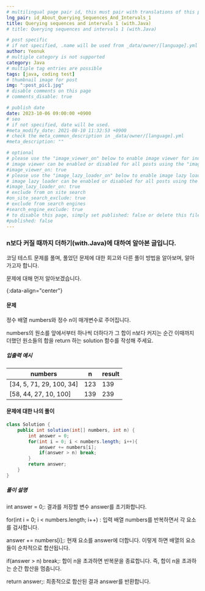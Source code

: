 ```yaml
---
# multilingual page pair id, this must pair with translations of this page. (This name must be unique)
lng_pair: id_About_Querying_Sequences_And_Intervals_1
title: Querying sequences and intervals 1 (with.Java)
# title: Querying sequences and intervals 1 (with.Java)

# post specific
# if not specified, .name will be used from _data/owner/[language].yml
author: Yeonuk
# multiple category is not supported
category: Java
# multiple tag entries are possible
tags: [java, coding test]
# thumbnail image for post
img: ":post_pic1.jpg"
# disable comments on this page
# comments_disable: true

# publish date
date: 2023-10-06 09:00:00 +0900
# seo
# if not specified, date will be used.
#meta_modify_date: 2021-08-10 11:32:53 +0900
# check the meta_common_description in _data/owner/[language].yml
#meta_description: ""

# optional
# please use the "image_viewer_on" below to enable image viewer for individual pages or posts (_posts/ or [language]/_posts folders).
# image viewer can be enabled or disabled for all posts using the "image_viewer_posts: true" setting in _data/conf/main.yml.
#image_viewer_on: true
# please use the "image_lazy_loader_on" below to enable image lazy loader for individual pages or posts (_posts/ or [language]/_posts folders).
# image lazy loader can be enabled or disabled for all posts using the "image_lazy_loader_posts: true" setting in _data/conf/main.yml.
#image_lazy_loader_on: true
# exclude from on site search
#on_site_search_exclude: true
# exclude from search engines
#search_engine_exclude: true
# to disable this page, simply set published: false or delete this file
#published: false
---
```


<!-- outline-start -->

### n보다 커질 때까지 더하기(with.Java)에 대하여 알아본 글입니다.

코딩 테스트 문제를 풀며, 풀었던 문제에 대한 회고와 다른 풀이 방법을 알아보며, 알아가고자 합니다.

문제에 대해 먼저 알아보겠습니다.

{:data-align="center"}

<!-- outline-end -->

#### 문제

정수 배열 numbers와 정수 n이 매개변수로 주어집니다.

numbers의 원소를 앞에서부터 하나씩 더하다가 그 합이 n보다 커지는 순간 이때까지 더했던 원소들의 합을 return 하는 solution 함수를 작성해 주세요.

##### 입출력 예시

| numbers                  | n   | result |
| ------------------------ | --- | ------ |
| [34, 5, 71, 29, 100, 34] | 123 | 139    |
| [58, 44, 27, 10, 100]    | 139 | 239    |

<!-- | start_num | end_num | result |
| --------- | ------- | ------ |
| 10        | 3       | 0      | -->

#### 문제에 대한 나의 풀이

```java
class Solution {
    public int solution(int[] numbers, int n) {
        int answer = 0;
        for(int i = 0; i < numbers.length; i++){
            answer += numbers[i];
            if(answer > n) break;
        }
        return answer;
    }
}
```

##### 풀이 설명

int answer = 0;: 결과를 저장할 변수 answer를 초기화합니다.

for(int i = 0; i < numbers.length; i++) : 입력 배열 numbers를 반복하면서 각 요소를 검사합니다.

answer += numbers[i];: 현재 요소를 answer에 더합니다. 이렇게 하면 배열의 요소들이 순차적으로 합산됩니다.

if(answer > n) break;: 합이 n을 초과하면 반복문을 종료합니다. 즉, 합이 n을 초과하는 순간 합산을 멈춥니다.

return answer;: 최종적으로 합산된 결과 answer를 반환합니다.
